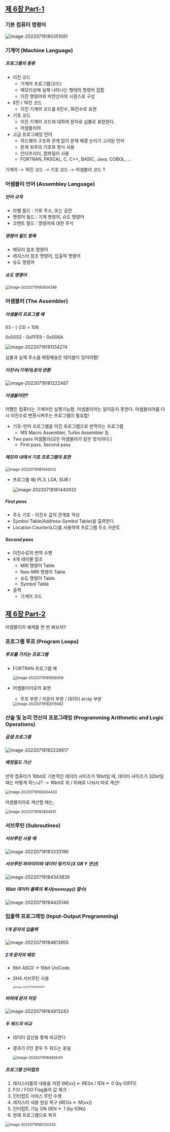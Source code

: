 
## [제 6장 Part-1](https://www.youtube.com/watch?v=bx3qZQb0LL8&list=PLc8fQ-m7b1hCHTT7VH2oo0Ng7Et096dYc&index=14)

### 기본 컴퓨터 명령어

![image-20220719180351081](6장-기본-컴퓨터-프로그래밍.assets/image-20220719180351081.png)

### 기계어 (Machine Language)

##### 프로그램의 종류

- 이진 코드
  - 기계어 프로그램(코드)
  - 메모리상에 실제 나타나는 형태의 명령어 집합
  - 이진 명령어와 피연산자의 시퀀스로 구성
- 8진 / 16진 코드
  - 이진 기계어 코드를 8진수, 16진수로 표현
- 기호 코드
  - 이진 기계어 코드에 대하여 문자로 심볼로 표현한다.
  - 어셈블리어
- 고급 프로그래밍 언어
  - 하드웨어 구조와 관계 없이 문제 해결 논리가 고려된 언어
  - 문제 위주의 기호화 형식 사용
  - 인터프리터, 컴파일러 사용
  - FORTRAN, PASCAL, C, C++, BASIC, Java, COBOL, ...

기계어 -> 16진 코드 -> 기호 코드 -> 어셈블리 코드 !!

### 어셈블리 언어 (Assembley Language)

##### 언어 규칙

- 라벨 필드 : 기호 주소, 또는 공란
- 명령어 필드 : 기계 명령어, 슈도 명령어
- 코멘트 필드 : 명령어에 대한 주석

##### 명령어 필드 항목

- 메모리 참조 명령어
- 레지스터 참조 명령어, 입출력 명령어
- 슈도 명령어

##### 슈도 명령어

<img src="6장-기본-컴퓨터-프로그래밍.assets/image-20220719180854399.png" alt="image-20220719180854399" style="zoom:80%;" />

### 어셈블러 (The Assembler)

##### 어셈블리 프로그램 예

83 - (-23) = 106

0x0053 - 0xFFE9 - 0x006A

![image-20220719181134274](6장-기본-컴퓨터-프로그래밍.assets/image-20220719181134274.png)

심볼과 실제 주소를 매핑해놓은 테이블이 있어야함!

##### 이진수(기계어)로의 변환

![image-20220719181222487](6장-기본-컴퓨터-프로그래밍.assets/image-20220719181222487.png)

##### 어셈블러란?

어쨌든 컴퓨터는 기계어만 실행가능함. 어셈블리어는 알아듣지 못한다. 어셈블리어를 다시 이진수로 변환시켜주는 프로그램이 필요함!

- 기호-언어 프로그램을 이진 프로그램으로 번역하는 프로그램
  - MS Macro Assembler, Turbo Assembler 등
- Two pass 어셈블러(모든 어셈블러가 같은 방식이다.)
  - First pass, Second pass

##### 메모리 내에서 기호 프로그램의 표현

<img src="6장-기본-컴퓨터-프로그래밍.assets/image-20220719181449202.png" alt="image-20220719181449202" style="zoom:80%;" />

- 프로그램 예) PL3, LDA, SUB I

  ![image-20220719181440932](6장-기본-컴퓨터-프로그래밍.assets/image-20220719181440932.png)

##### First pass

- 주소 기호 - 이진수 값의 관계표 작성
- Symbol Table(Address-Symbol Table)을 출력한다
- Location Counter(LC)를 사용하여 프로그램 주소 카운트

##### Second pass

- 이진수로의 번역 수행
- 4개 테이블 참조
  - MRI 명령어 Table
  - Non-MRI 명령어 Table
  - 슈도 명령어 Table
  - Symbol Table
- 출력
  - 기계어 코드

## [제 6장 Part-2](https://www.youtube.com/watch?v=hXKSCzaYCXk&list=PLc8fQ-m7b1hCHTT7VH2oo0Ng7Et096dYc&index=15)

어셈블리어 예제를 한 번 봐보자!!

### 프로그램 루프 (Program Loops)

##### 루프를 가지는 프로그램

- FORTRAN 프로그램 예

  <img src="6장-기본-컴퓨터-프로그래밍.assets/image-20220719181956009.png" alt="image-20220719181956009" style="zoom:80%;" />

- 어셈블리어로의 표현

  - 루프 부분 / 카운터 부분 / 데이터 array 부분

  <img src="6장-기본-컴퓨터-프로그래밍.assets/image-20220719182015682.png" alt="image-20220719182015682" style="zoom:80%;" />



### 산술 및 논리 연산의 프로그래밍 (Programming Arithmetic and Logic Operations)

##### 곱셈 프로그램

![image-20220719182226617](6장-기본-컴퓨터-프로그래밍.assets/image-20220719182226617.png)

##### 배정밀도 가산

만약 컴퓨터가 16bit로 기본적인 데이터 사이즈가 16bit일 때, 데이터 사이즈가 32bit일 때는 어떻게 하느냐? -> 16bit로 위 / 아래로 나눠서 따로 계산!

<img src="6장-기본-컴퓨터-프로그래밍.assets/image-20220719183004430.png" alt="image-20220719183004430" style="zoom:80%;" />

어셈블리어로 계산할 때는,

<img src="6장-기본-컴퓨터-프로그래밍.assets/image-20220719182804931.png" alt="image-20220719182804931" style="zoom:80%;" />

### 서브루틴 (Subroutines)

##### 서브루틴 사용 예

![image-20220719183333190](6장-기본-컴퓨터-프로그래밍.assets/image-20220719183333190.png)

##### 서브루틴 파라미터와 데이터 링키지 (X OR Y 연산)

![image-20220719184343826](6장-기본-컴퓨터-프로그래밍.assets/image-20220719184343826.png)

##### 16bit 데이터 블록의 복사(memcpy() 함수)

![image-20220719184425146](6장-기본-컴퓨터-프로그래밍.assets/image-20220719184425146.png)

### 입출력 프로그래밍 (Input-Output Programming)

##### 1개 문자의 입출력

![image-20220719184813955](6장-기본-컴퓨터-프로그래밍.assets/image-20220719184813955.png)

##### 2개 문자의 패킹

- 8bit ASCII -> 16bit UniCode

- SH4 서브루틴 사용

  <img src="6장-기본-컴퓨터-프로그래밍.assets/image-20220719184830857.png" alt="image-20220719184830857" style="zoom:50%;" />

##### 버퍼에 문자 저장

![image-20220719184913243](6장-기본-컴퓨터-프로그래밍.assets/image-20220719184913243.png)

##### 두 워드의 비교

- 데이터 감산을 통해 비교한다

- 결과가 0인 경우 두 워드는 동일

  <img src="6장-기본-컴퓨터-프로그래밍.assets/image-20220719184935411.png" alt="image-20220719184935411" style="zoom:80%;" />

##### 프로그램 인터럽트

1) 레지스터들의 내용을 저장 (M[xx] <- REGs / IEN <- 0 (by IOFF))
2) FGI / FGO Flag들의 값 체크
3) 인터럽트 서비스 루틴 수행
4) 레지스터 내용 원상 복구 (REGs <- M[xx])
5) 인터럽트 기능 ON (IEN <- 1 (by ION))
6) 원래 프로그램으로 복귀

<img src="6장-기본-컴퓨터-프로그래밍.assets/image-20220719185120335.png" alt="image-20220719185120335" style="zoom:80%;" />
